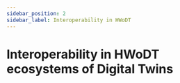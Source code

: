 ```yaml
---
sidebar_position: 2
sidebar_label: Interoperability in HWoDT
---
```


# Interoperability in HWoDT ecosystems of Digital Twins
